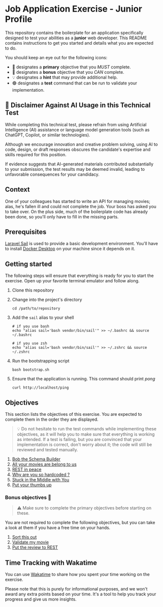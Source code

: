 # Job Application Exercise - Junior Profile

This repository contains the boilerplate for an application specifically
designed to test your abilities as a **junior** web developer. This README
contains instructions to get you started and details what you are expected
to do.

You should keep an eye out for the following icons:
- 🎯 designates a **primary** objective that you *MUST* complete.
- 🧠 designates a **bonus** objective that you *CAN* complete.
- 💡 designates a **hint** that may provide additional help.
- 🟢 designates a **test** command that can be run to validate your implementation.


## 🚨 Disclaimer Against AI Usage in this Technical Test

While completing this technical test, please refrain from using Artificial Intelligence (AI) assistance or language model generation tools (such as ChatGPT, Copilot, or similar technologies).

Although we encourage innovation and creative problem solving, using AI to code, design, or draft responses obscures the candidate's expertise and skills required for this position.

If evidence suggests that AI-generated materials contributed substantially to your submission, the test results may be deemed invalid, leading to unfavorable consequences for your candidacy.

## Context

One of your colleagues has started to write an API for managing movies; alas,
he's fallen ill and could not complete the job. Your boss has asked you to take
over. On the plus side, much of the boilerplate code has already been done, so
you'll only have to fill in the missing parts.

## Prerequisites

[Laravel Sail] is used to provide a basic development environment. You'll have
to install [Docker Desktop] on your machine since it depends on it.

## Getting started

The following steps will ensure that everything is ready for you to start the
exercise. Open up your favorite terminal emulator and follow along.

1. Clone this repository

2. Change into the project's directory
    ```
    cd /path/to/repository
    ```

3. Add the `sail` alias to your shell
    ```shell
    # if you use bash
    echo "alias sail='bash vendor/bin/sail'" >> ~/.bashrc && source ~/.bashrc

    # if you use zsh
    echo "alias sail='bash vendor/bin/sail'" >> ~/.zshrc && source ~/.zshrc
    ```

4. Run the bootstrapping script
    ```shell
    bash bootstrap.sh
    ```

5. Ensure that the application is running. This command should print *pong*
    ```
    curl http://localhost/ping
    ```

## Objectives

This section lists the objectives of this exercise. You are expected to complete
them in the order they are displayed.

> 💡 Do not hesitate to run the test commands while implementing these objectives, as
> it will help you to make sure that everything is working as intended. If a test
> is failing, but you are convinced that your implementation is correct, don't
> worry about it; the code will still be reviewed and tested manually.

1. [Bob the Schema Builder](docs/bob-the-schema-builder.md)
2. [All your movies are belong to us](docs/all-your-movies-are-belong-to-us.md)
3. [REST in peace](docs/rest-in-peace.md)
4. [Why are you so hardcoded ?](docs/why-are-you-so-hardcoded.md)
4. [Stuck in the Middle with You](docs/stuck-in-the-middle-with-you.md)
5. [Put your thumbs up](docs/put-your-thumbs-up.md)

### Bonus objectives 🧠

> ⚠️ Make sure to complete the primary objectives before starting on these.

You are not required to complete the following objectives, but you can take a
look at them if you have a free time on your hands.

1. [Sort this out](docs/sort-this-out.md)
2. [Validate my movie](docs/validate-my-movie.md)
3. [Put the review to REST](docs/put-the-review-to-rest.md)

[Laravel Sail]: https://laravel.com/docs/10.x/sail
[Docker Desktop]: https://docs.docker.com/docker-for-mac/install/

## Time Tracking with Wakatime

You can use [Wakatime](https://wakatime.com/) to share how you spent your time working on the exercise.

Please note that this is purely for informational purposes, and we won't award any extra points based on your time.
It's a tool to help you track your progress and give us more insights.
